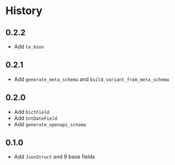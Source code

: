 # History

## 0.2.2

* Add `to_bson`

## 0.2.1

* Add `generate_meta_schema` and `build_variant_from_meta_schema`

## 0.2.0

* Add `DictField`
* Add `IntDateField`
* Add `generate_openapi_schema`

## 0.1.0

* Add `JsonStruct` and 9 base fields
